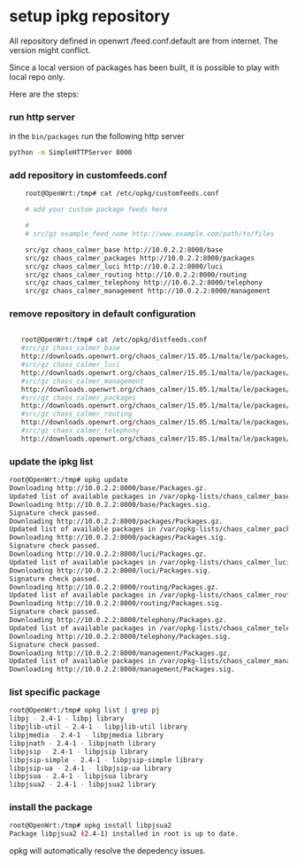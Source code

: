 # setup ipkg repository

All repository defined in openwrt 
/feed.conf.default 
are from internet. The version might conflict. 

Since a local version of packages has been built, it is possible to play with local repo only.

Here are the steps:

### run http server

in the `bin/packages` run the following http server

```bash
python -m SimpleHTTPServer 8000
```

### add repository in customfeeds.conf

```bash
    root@OpenWrt:/tmp# cat /etc/opkg/customfeeds.conf

    # add your custom package feeds here

    #
    # src/gz example_feed_name http://www.example.com/path/to/files

    src/gz chaos_calmer_base http://10.0.2.2:8000/base
    src/gz chaos_calmer_packages http://10.0.2.2:8000/packages
    src/gz chaos_calmer_luci http://10.0.2.2:8000/luci
    src/gz chaos_calmer_routing http://10.0.2.2:8000/routing
    src/gz chaos_calmer_telephony http://10.0.2.2:8000/telephony
    src/gz chaos_calmer_management http://10.0.2.2:8000/management
```

### remove repository in default configuration

```bash

   root@OpenWrt:/tmp# cat /etc/opkg/distfeeds.conf
   #src/gz chaos_calmer_base
   http://downloads.openwrt.org/chaos_calmer/15.05.1/malta/le/packages/base
   #src/gz chaos_calmer_luci
   http://downloads.openwrt.org/chaos_calmer/15.05.1/malta/le/packages/luci
   #src/gz chaos_calmer_management
   http://downloads.openwrt.org/chaos_calmer/15.05.1/malta/le/packages/management
   #src/gz chaos_calmer_packages
   http://downloads.openwrt.org/chaos_calmer/15.05.1/malta/le/packages/packages
   #src/gz chaos_calmer_routing
   http://downloads.openwrt.org/chaos_calmer/15.05.1/malta/le/packages/routing
   #src/gz chaos_calmer_telephony
   http://downloads.openwrt.org/chaos_calmer/15.05.1/malta/le/packages/telephony
```

### update the ipkg list

```bash
root@OpenWrt:/tmp# opkg update
Downloading http://10.0.2.2:8000/base/Packages.gz.
Updated list of available packages in /var/opkg-lists/chaos_calmer_base.
Downloading http://10.0.2.2:8000/base/Packages.sig.
Signature check passed.
Downloading http://10.0.2.2:8000/packages/Packages.gz.
Updated list of available packages in /var/opkg-lists/chaos_calmer_packages.
Downloading http://10.0.2.2:8000/packages/Packages.sig.
Signature check passed.
Downloading http://10.0.2.2:8000/luci/Packages.gz.
Updated list of available packages in /var/opkg-lists/chaos_calmer_luci.
Downloading http://10.0.2.2:8000/luci/Packages.sig.
Signature check passed.
Downloading http://10.0.2.2:8000/routing/Packages.gz.
Updated list of available packages in /var/opkg-lists/chaos_calmer_routing.
Downloading http://10.0.2.2:8000/routing/Packages.sig.
Signature check passed.
Downloading http://10.0.2.2:8000/telephony/Packages.gz.
Updated list of available packages in /var/opkg-lists/chaos_calmer_telephony.
Downloading http://10.0.2.2:8000/telephony/Packages.sig.
Signature check passed.
Downloading http://10.0.2.2:8000/management/Packages.gz.
Updated list of available packages in /var/opkg-lists/chaos_calmer_management.
Downloading http://10.0.2.2:8000/management/Packages.sig.
```


### list specific package

```bash
root@OpenWrt:/tmp# opkg list | grep pj
libpj - 2.4-1 - libpj library
libpjlib-util - 2.4-1 - libpjlib-util library
libpjmedia - 2.4-1 - libpjmedia library
libpjnath - 2.4-1 - libpjnath library
libpjsip - 2.4-1 - libpjsip library
libpjsip-simple - 2.4-1 - libpjsip-simple library
libpjsip-ua - 2.4-1 - libpjsip-ua library
libpjsua - 2.4-1 - libpjsua library
libpjsua2 - 2.4-1 - libpjsua2 library
```

### install the package

```bash
root@OpenWrt:/tmp# opkg install libpjsua2
Package libpjsua2 (2.4-1) installed in root is up to date.
```

opkg will automatically resolve the depedency issues.
